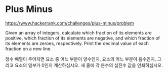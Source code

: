 # Plus Minus

https://www.hackerrank.com/challenges/plus-minus/problem

Given an array of integers, calculate which fraction of its elements are positive, which fraction of its elements are negative, and which fraction of its elements are zeroes, respectively. Print the decimal value of each fraction on a new line.

정수 배열이 주어지면 요소 중 어느 부분이 양수인지, 요소의 어느 부분이 음수인지, 그리고 요소의 일부가 0인지 계산하십시오. 새 줄에 각 분수의 십진수 값을 인쇄하십시오.